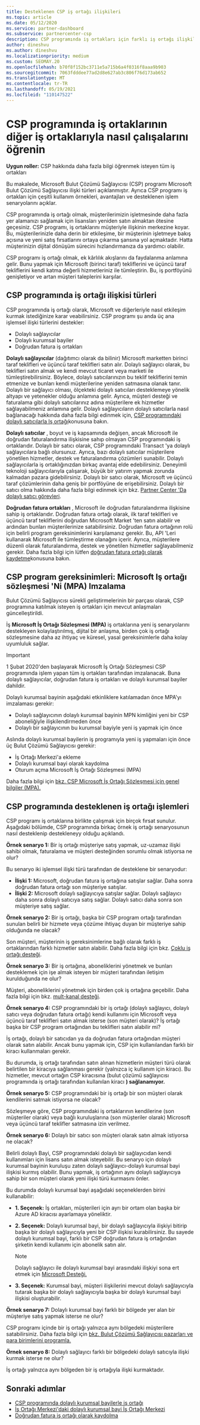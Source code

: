 ```yaml
---
title: Desteklenen CSP iş ortağı ilişkileri
ms.topic: article
ms.date: 05/12/2020
ms.service: partner-dashboard
ms.subservice: partnercenter-csp
description: CSP programında iş ortakları için farklı iş ortağı ilişkileri ve desteklenen işlem senaryoları hakkında bilgi edinmek.
author: dineshvu
ms.author: dineshvu
ms.localizationpriority: medium
ms.custom: SEOMAY.20
ms.openlocfilehash: b70f8f152bc3711e5a715b6a4f0316f8aaa9b903
ms.sourcegitcommit: 7063fdddee77ad2d8e627ab3c806f76d173ab652
ms.translationtype: MT
ms.contentlocale: tr-TR
ms.lasthandoff: 05/19/2021
ms.locfileid: "110147522"
---
```

# <a name="learn-how-partners-can-work-with-other-partners-in-the-csp-program"></a>CSP programında iş ortaklarının diğer iş ortaklarıyla nasıl çalışalarını öğrenin

**Uygun roller:** CSP hakkında daha fazla bilgi öğrenmek isteyen tüm iş ortakları

Bu makalede, Microsoft Bulut Çözümü Sağlayıcısı (CSP) programı Microsoft Bulut Çözümü Sağlayıcısı ilişki türleri açıklanmıştır. Ayrıca CSP programı iş ortakları için çeşitli kullanım örnekleri, avantajları ve desteklenen işlem senaryolarını açıklar.

CSP programında iş ortağı olmak, müşterilerimizin işletmesinde daha fazla yer alamanızı sağlamak için lisansları yeniden satın almaktan ötesine geçesiniz. CSP programı, iş ortaklarını müşteriyle ilişkinin merkezine koyar. Bu, müşterilerinizle daha derin bir etkileşime, bir müşterinin işletmeye bakış açısına ve yeni satış fırsatlarını ortaya çıkarma şansına yol açmaktadır. Hatta müşterinizin dijital dönüşüm sürecini hızlandırmanıza da yardımcı olabilir.

CSP programı iş ortağı olmak, ek kârlılık akışlarını da faydalanma anlamına gelir. Bunu yapmak için Microsoft (birinci taraf) tekliflerini ve üçüncü taraf tekliflerini kendi katma değerli hizmetleriniz ile tümleştirin. Bu, iş portföyünü genişletiyor ve artan müşteri taleplerini karşılar.

## <a name="types-of-partner-relationships-in-the-csp-program"></a>CSP programında iş ortağı ilişkisi türleri

CSP programında iş ortağı olarak, Microsoft ve diğerleriyle nasıl etkileşim kurmak istediğinize karar veabilirsiniz. CSP programı şu anda üç ana işlemsel ilişki türlerini destekler:

- Dolaylı sağlayıcılar
- Dolaylı kurumsal bayiler
- Doğrudan fatura iş ortakları

**Dolaylı sağlayıcılar** (dağıtımcı olarak da bilinir) Microsoft marketten birinci taraf teklifleri ve üçüncü taraf teklifleri satın alır. Dolaylı sağlayıcı olarak, bu teklifleri satın almak ve kendi mevcut ticaret veya marketi ile tümleştirebilirsiniz. Böylece, dolaylı satıcılarınızın bu teklif tekliflerini temin etmenize ve bunları kendi müşterilerine yeniden satmasına olanak tanır. Dolaylı bir sağlayıcı olması, ölçekteki dolaylı satıcıları desteklemeye yönelik altyapı ve yetenekler olduğu anlamına gelir. Ayrıca, müşteri desteği ve faturalama gibi dolaylı satıcılarınız adına müşterilere ek hizmetler sağlayabilmeniz anlamına gelir. Dolaylı sağlayıcıların dolaylı satıcılarla nasıl bağlanacağı hakkında daha fazla bilgi edinmek için, [CSP programındaki dolaylı satıcılarla Iş ortağı](indirect-provider-tasks-in-partner-center.md)konusuna bakın.

**Dolaylı satıcılar** , boyut ve iş kapsamında değişen, ancak Microsoft ile doğrudan faturalandırma ilişkisine sahıp olmayan CSP programındaki iş ortaklarıdır. Dolaylı bir satıcı olarak, CSP programındaki Transact 'ya dolaylı sağlayıcılara bağlı olursunuz. Ayrıca, bazı dolaylı satıcılar müşterilere yönetilen hizmetler, destek ve faturalandırma çözümleri sunabilir. Dolaylı sağlayıcılarla iş ortaklığınızdan birkaç avantaj elde edebilirsiniz. Deneyimli teknoloji sağlayıcılarıyla çalışarak, büyük bir yatırım yapmak zorunda kalmadan pazara gidebilirsiniz. Dolaylı bir satıcı olarak, Microsoft ve üçüncü taraf çözümlerinin daha geniş bir portföyüne de erişebilirsiniz. Dolaylı bir satıcı olma hakkında daha fazla bilgi edinmek için bkz. [Partner Center 'Da dolaylı satıcı görevleri](indirect-reseller-tasks-in-partner-center.md).

**Doğrudan fatura ortakları** , Microsoft ile doğrudan faturalandırma ilişkisine sahip iş ortaklarıdır. Doğrudan fatura ortağı olarak, ilk taraf teklifleri ve üçüncü taraf tekliflerini doğrudan Microsoft Market 'ten satın alabilir ve ardından bunları müşterilerinize satabilirsiniz. Doğrudan fatura ortağının rolü için belirli program gereksinimlerini karşılamanız gerekir. Bu, API 'Leri kullanarak Microsoft ile tümleştirme olanağını içerir. Ayrıca, müşterilere düzenli olarak faturalandırma, destek ve yönetilen hizmetler sağlayabilmeniz gerekir. Daha fazla bilgi için lütfen [doğrudan fatura ortağı olarak kaydetme](enrolling-in-the-csp-program.md#enroll-as-a-direct-bill-partner)konusuna bakın.

## <a name="csp-program-requirements-signing-the-microsoft-partner-agreement-mpa"></a>CSP program gereksinimleri: Microsoft Iş ortağı sözleşmesi 'Ni (MPA) Imzalama

Bulut Çözümü Sağlayıcısı sürekli geliştirmelerinin bir parçası olarak, CSP programına katılmak isteyen iş ortakları için mevcut anlaşmaları güncelleştirildi.

İş **Microsoft İş Ortağı Sözleşmesi (MPA)** iş ortaklarına yeni iş senaryolarını destekleyen kolaylaştırılmış, dijital bir anlaşma, birden çok iş ortağı sözleşmesine daha az ihtiyaç ve küresel, yasal gereksinimlerle daha kolay uyumluluk sağlar.

>[!IMPORTANT]
> 1 Şubat 2020'den başlayarak Microsoft İş Ortağı Sözleşmesi CSP programında işlem yapan tüm iş ortakları tarafından imzalanacak. Buna dolaylı sağlayıcılar, doğrudan fatura iş ortakları ve dolaylı kurumsal bayiler dahildir.

Dolaylı kurumsal bayinin aşağıdaki etkinliklere katılamadan önce MPA'yı imzalaması gerekir:

- Dolaylı sağlayıcının dolaylı kurumsal bayinin MPN kimliğini yeni bir CSP aboneliğiyle ilişkilendirmeden önce
- Dolaylı bir sağlayıcının bu kurumsal bayiyle yeni iş yapmak için önce

Aslında dolaylı kurumsal bayilerin iş programıyla yeni iş yapmaları için önce üç Bulut Çözümü Sağlayıcısı gerekir:

- İş Ortağı Merkezi'a ekleme
- Dolaylı kurumsal bayi olarak kaydolma
- Oturum açma Microsoft İş Ortağı Sözleşmesi (MPA)

Daha fazla bilgi için [bkz. CSP Microsoft İş Ortağı Sözleşmesi için genel bilgiler (MPA).](microsoft-partner-agreement.md)

## <a name="supported-partner-transactions-in-the-csp-program"></a>CSP programında desteklenen iş ortağı işlemleri

CSP programı iş ortaklarına birlikte çalışmak için birçok fırsat sunulur. Aşağıdaki bölümde, CSP programında birkaç örnek iş ortağı senaryosunun nasıl desteklenip destekleneyy olduğu açıklandı.

**Örnek senaryo 1:** Bir iş ortağı müşteriye satış yapmak, uz-uzamaz ilişki sahibi olmak, faturalama ve müşteri desteğinden sorumlu olmak istiyorsa ne olur?

Bu senaryo iki işlemsel ilişki türü tarafından de desteklene bir senaryodur:

- **İlişki 1:** Microsoft, doğrudan fatura iş ortağına satışlar sağlar. Daha sonra doğrudan fatura ortağı son müşteriye satışlar.<br>
- **İlişki 2:** Microsoft dolaylı sağlayıcıya satışlar sağlar. Dolaylı sağlayıcı daha sonra dolaylı satıcıya satış sağlar. Dolaylı satıcı daha sonra son müşteriye satış sağlar.</br>

**Örnek senaryo 2:** Bir iş ortağı, başka bir CSP program ortağı tarafından sunulan belirli bir hizmete veya çözüme ihtiyaç duyan bir müşteriye sahip olduğunda ne olacak?

Son müşteri, müşterinin iş gereksinimlerine bağlı olarak farklı iş ortaklarından farklı hizmetler satın alabilir. Daha fazla bilgi için bkz. [Çoklu iş ortağı desteği](multipartner.md).

**Örnek senaryo 3:** Bir iş ortağına, aboneliklerini yönetmek ve bunları desteklemek için işe almak isteyen bir müşteri tarafından iletişim kurulduğunda ne olur?

Müşteri, aboneliklerini yönetmek için birden çok iş ortağına geçebilir. Daha fazla bilgi için bkz. [mult-kanal desteği](multichannel.md).

**Örnek senaryo 4:** CSP programındaki bir iş ortağı (dolaylı sağlayıcı, dolaylı satıcı veya doğrudan fatura ortağı) kendi kullanımı için Microsoft veya üçüncü taraf teklifleri satın almak isterse (son müşteri olarak)? İş ortağı başka bir CSP program ortağından bu teklifleri satın alabilir mi?

İş ortağı, dolaylı bir satıcıdan ya da doğrudan fatura ortağından müşteri olarak satın alabilir. Ancak bunu yapmak için, CSP için kullanılandan farklı bir kiracı kullanmaları gerekir.

Bu durumda, iş ortağı tarafından satın alınan hizmetlerin müşteri türü olarak belirtilen bir kiracıya sağlanması gerekir (yalnızca iç kullanım için kiracı). Bu hizmetler, mevcut ortağın CSP kiracısına (bulut çözümü sağlayıcısı programında iş ortağı tarafından kullanılan kiracı **) sağlanamıyor.**</br>

**Örnek senaryo 5:** CSP programındaki bir iş ortağı bir son müşteri olarak kendilerini satmak istiyorsa ne olacak?

Sözleşmeye göre, CSP programındaki iş ortaklarının kendilerine (son müşteriler olarak) veya bağlı kuruluşlarına (son müşteriler olarak) Microsoft veya üçüncü taraf teklifler satmasına izin verilmez.

**Örnek senaryo 6:** Dolaylı bir satıcı son müşteri olarak satın almak istiyorsa ne olacak?

Belirli dolaylı Bayi, CSP programındaki dolaylı bir sağlayıcıdan kendi kullanımları için lisans satın almak isteyebilir. Bu senaryo için dolaylı kurumsal bayinin kuruluşu zaten dolaylı sağlayıcı-dolaylı kurumsal bayi ilişkisi kurmış olabilir. Bunu yapmak, iş ortağının aynı dolaylı sağlayıcıya sahip bir son müşteri olarak yeni ilişki türü kurmasını önler.

Bu durumda dolaylı kurumsal bayi aşağıdaki seçeneklerden birini kullanabilir:

- **1. Seçenek:** İş ortakları, müşterileri için ayrı bir ortam olan başka bir Azure AD kiracısı ayarlamaya yöneliktir.

- **2. Seçenek:** Dolaylı kurumsal bayi, bir dolaylı sağlayıcıyla ilişkiyi bitirip başka bir dolaylı sağlayıcıyla yeni bir CSP ilişkisi kurabilirsiniz. Bu sayede dolaylı kurumsal bayi, farklı bir CSP doğrudan fatura iş ortağından şirketin kendi kullanımı için abonelik satın alır.

   >[!NOTE]
   >Dolaylı sağlayıcı ile dolaylı kurumsal bayi arasındaki ilişkiyi sona ert etmek için [Microsoft Desteği.](support-from-microsoft.md)

- **3. Seçenek:** Kurumsal bayi, müşteri ilişkilerini mevcut dolaylı sağlayıcıyla tutarak başka bir dolaylı sağlayıcıyla başka bir dolaylı kurumsal bayi ilişkisi oluşturabilir.

**Örnek senaryo 7:** Dolaylı kurumsal bayi farklı bir bölgede yer alan bir müşteriye satış yapmak isterse ne olur?

CSP programı içinde bir iş ortağı yalnızca aynı bölgedeki müşterilere satabilirsiniz. Daha fazla bilgi için [bkz. Bulut Çözümü Sağlayıcısı pazarları ve para birimlerini programla.](regional-authorization-overview.md)

**Örnek senaryo 8:** Dolaylı sağlayıcı farklı bir bölgedeki dolaylı satıcıyla ilişki kurmak isterse ne olur?

İş ortağı yalnızca aynı bölgeden bir iş ortağıyla ilişki kurmaktadır.

## <a name="next-steps"></a>Sonraki adımlar

- [CSP programında dolaylı kurumsal bayilerle iş ortağı](indirect-provider-tasks-in-partner-center.md)
- [İş Ortağı Merkezi'daki dolaylı kurumsal bayi İş Ortağı Merkezi](indirect-reseller-tasks-in-partner-center.md)
- [Doğrudan fatura iş ortağı olarak kaydolma](enrolling-in-the-csp-program.md#enroll-as-a-direct-bill-partner)